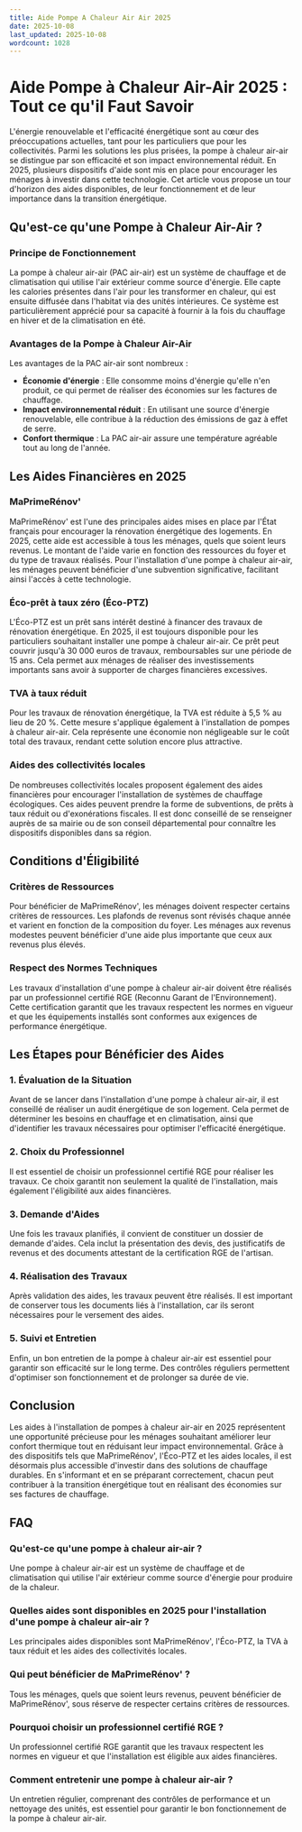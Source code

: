 ```yaml
---
title: Aide Pompe A Chaleur Air Air 2025
date: 2025-10-08
last_updated: 2025-10-08
wordcount: 1028
---
```


# Aide Pompe à Chaleur Air-Air 2025 : Tout ce qu'il Faut Savoir

L'énergie renouvelable et l'efficacité énergétique sont au cœur des préoccupations actuelles, tant pour les particuliers que pour les collectivités. Parmi les solutions les plus prisées, la pompe à chaleur air-air se distingue par son efficacité et son impact environnemental réduit. En 2025, plusieurs dispositifs d'aide sont mis en place pour encourager les ménages à investir dans cette technologie. Cet article vous propose un tour d'horizon des aides disponibles, de leur fonctionnement et de leur importance dans la transition énergétique.

## Qu'est-ce qu'une Pompe à Chaleur Air-Air ?

### Principe de Fonctionnement

La pompe à chaleur air-air (PAC air-air) est un système de chauffage et de climatisation qui utilise l'air extérieur comme source d'énergie. Elle capte les calories présentes dans l'air pour les transformer en chaleur, qui est ensuite diffusée dans l'habitat via des unités intérieures. Ce système est particulièrement apprécié pour sa capacité à fournir à la fois du chauffage en hiver et de la climatisation en été.

### Avantages de la Pompe à Chaleur Air-Air

Les avantages de la PAC air-air sont nombreux :
- **Économie d'énergie** : Elle consomme moins d'énergie qu'elle n'en produit, ce qui permet de réaliser des économies sur les factures de chauffage.
- **Impact environnemental réduit** : En utilisant une source d'énergie renouvelable, elle contribue à la réduction des émissions de gaz à effet de serre.
- **Confort thermique** : La PAC air-air assure une température agréable tout au long de l'année.

## Les Aides Financières en 2025

### MaPrimeRénov'

MaPrimeRénov' est l'une des principales aides mises en place par l'État français pour encourager la rénovation énergétique des logements. En 2025, cette aide est accessible à tous les ménages, quels que soient leurs revenus. Le montant de l'aide varie en fonction des ressources du foyer et du type de travaux réalisés. Pour l'installation d'une pompe à chaleur air-air, les ménages peuvent bénéficier d'une subvention significative, facilitant ainsi l'accès à cette technologie.

### Éco-prêt à taux zéro (Éco-PTZ)

L'Éco-PTZ est un prêt sans intérêt destiné à financer des travaux de rénovation énergétique. En 2025, il est toujours disponible pour les particuliers souhaitant installer une pompe à chaleur air-air. Ce prêt peut couvrir jusqu'à 30 000 euros de travaux, remboursables sur une période de 15 ans. Cela permet aux ménages de réaliser des investissements importants sans avoir à supporter de charges financières excessives.

### TVA à taux réduit

Pour les travaux de rénovation énergétique, la TVA est réduite à 5,5 % au lieu de 20 %. Cette mesure s'applique également à l'installation de pompes à chaleur air-air. Cela représente une économie non négligeable sur le coût total des travaux, rendant cette solution encore plus attractive.

### Aides des collectivités locales

De nombreuses collectivités locales proposent également des aides financières pour encourager l'installation de systèmes de chauffage écologiques. Ces aides peuvent prendre la forme de subventions, de prêts à taux réduit ou d'exonérations fiscales. Il est donc conseillé de se renseigner auprès de sa mairie ou de son conseil départemental pour connaître les dispositifs disponibles dans sa région.

## Conditions d'Éligibilité

### Critères de Ressources

Pour bénéficier de MaPrimeRénov', les ménages doivent respecter certains critères de ressources. Les plafonds de revenus sont révisés chaque année et varient en fonction de la composition du foyer. Les ménages aux revenus modestes peuvent bénéficier d'une aide plus importante que ceux aux revenus plus élevés.

### Respect des Normes Techniques

Les travaux d'installation d'une pompe à chaleur air-air doivent être réalisés par un professionnel certifié RGE (Reconnu Garant de l'Environnement). Cette certification garantit que les travaux respectent les normes en vigueur et que les équipements installés sont conformes aux exigences de performance énergétique.

## Les Étapes pour Bénéficier des Aides

### 1. Évaluation de la Situation

Avant de se lancer dans l'installation d'une pompe à chaleur air-air, il est conseillé de réaliser un audit énergétique de son logement. Cela permet de déterminer les besoins en chauffage et en climatisation, ainsi que d'identifier les travaux nécessaires pour optimiser l'efficacité énergétique.

### 2. Choix du Professionnel

Il est essentiel de choisir un professionnel certifié RGE pour réaliser les travaux. Ce choix garantit non seulement la qualité de l'installation, mais également l'éligibilité aux aides financières.

### 3. Demande d'Aides

Une fois les travaux planifiés, il convient de constituer un dossier de demande d'aides. Cela inclut la présentation des devis, des justificatifs de revenus et des documents attestant de la certification RGE de l'artisan.

### 4. Réalisation des Travaux

Après validation des aides, les travaux peuvent être réalisés. Il est important de conserver tous les documents liés à l'installation, car ils seront nécessaires pour le versement des aides.

### 5. Suivi et Entretien

Enfin, un bon entretien de la pompe à chaleur air-air est essentiel pour garantir son efficacité sur le long terme. Des contrôles réguliers permettent d'optimiser son fonctionnement et de prolonger sa durée de vie.

## Conclusion

Les aides à l'installation de pompes à chaleur air-air en 2025 représentent une opportunité précieuse pour les ménages souhaitant améliorer leur confort thermique tout en réduisant leur impact environnemental. Grâce à des dispositifs tels que MaPrimeRénov', l'Éco-PTZ et les aides locales, il est désormais plus accessible d'investir dans des solutions de chauffage durables. En s'informant et en se préparant correctement, chacun peut contribuer à la transition énergétique tout en réalisant des économies sur ses factures de chauffage.

## FAQ

### Qu'est-ce qu'une pompe à chaleur air-air ?

Une pompe à chaleur air-air est un système de chauffage et de climatisation qui utilise l'air extérieur comme source d'énergie pour produire de la chaleur.

### Quelles aides sont disponibles en 2025 pour l'installation d'une pompe à chaleur air-air ?

Les principales aides disponibles sont MaPrimeRénov', l'Éco-PTZ, la TVA à taux réduit et les aides des collectivités locales.

### Qui peut bénéficier de MaPrimeRénov' ?

Tous les ménages, quels que soient leurs revenus, peuvent bénéficier de MaPrimeRénov', sous réserve de respecter certains critères de ressources.

### Pourquoi choisir un professionnel certifié RGE ?

Un professionnel certifié RGE garantit que les travaux respectent les normes en vigueur et que l'installation est éligible aux aides financières.

### Comment entretenir une pompe à chaleur air-air ?

Un entretien régulier, comprenant des contrôles de performance et un nettoyage des unités, est essentiel pour garantir le bon fonctionnement de la pompe à chaleur air-air.